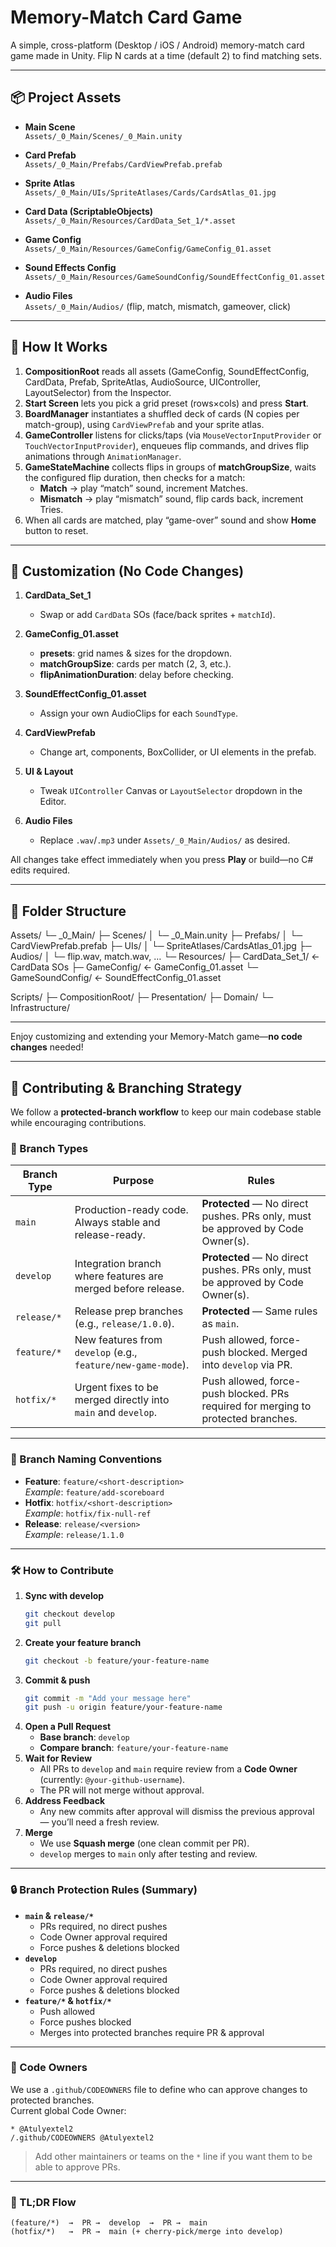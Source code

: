 # Memory-Match Card Game

A simple, cross-platform (Desktop / iOS / Android) memory-match card game made in Unity. Flip N cards at a time (default 2) to find matching sets.

---

## 📦 Project Assets

- **Main Scene**  
  `Assets/_0_Main/Scenes/_0_Main.unity`

- **Card Prefab**  
  `Assets/_0_Main/Prefabs/CardViewPrefab.prefab`

- **Sprite Atlas**  
  `Assets/_0_Main/UIs/SpriteAtlases/Cards/CardsAtlas_01.jpg`

- **Card Data (ScriptableObjects)**  
  `Assets/_0_Main/Resources/CardData_Set_1/*.asset`

- **Game Config**  
  `Assets/_0_Main/Resources/GameConfig/GameConfig_01.asset`

- **Sound Effects Config**  
  `Assets/_0_Main/Resources/GameSoundConfig/SoundEffectConfig_01.asset`

- **Audio Files**  
  `Assets/_0_Main/Audios/` (flip, match, mismatch, gameover, click)

---

## 🚀 How It Works

1. **CompositionRoot** reads all assets (GameConfig, SoundEffectConfig, CardData, Prefab, SpriteAtlas, AudioSource, UIController, LayoutSelector) from the Inspector.  
2. **Start Screen** lets you pick a grid preset (rows×cols) and press **Start**.  
3. **BoardManager** instantiates a shuffled deck of cards (N copies per match-group), using `CardViewPrefab` and your sprite atlas.  
4. **GameController** listens for clicks/taps (via `MouseVectorInputProvider` or `TouchVectorInputProvider`), enqueues flip commands, and drives flip animations through `AnimationManager`.  
5. **GameStateMachine** collects flips in groups of **matchGroupSize**, waits the configured flip duration, then checks for a match:  
   - **Match** → play “match” sound, increment Matches.  
   - **Mismatch** → play “mismatch” sound, flip cards back, increment Tries.  
6. When all cards are matched, play “game-over” sound and show **Home** button to reset.

---

## 🔧 Customization (No Code Changes)

1. **CardData_Set_1**  
   - Swap or add `CardData` SOs (face/back sprites + `matchId`).

2. **GameConfig_01.asset**  
   - **presets**: grid names & sizes for the dropdown.  
   - **matchGroupSize**: cards per match (2, 3, etc.).  
   - **flipAnimationDuration**: delay before checking.

3. **SoundEffectConfig_01.asset**  
   - Assign your own AudioClips for each `SoundType`.

4. **CardViewPrefab**  
   - Change art, components, BoxCollider, or UI elements in the prefab.

5. **UI & Layout**  
   - Tweak `UIController` Canvas or `LayoutSelector` dropdown in the Editor.

6. **Audio Files**  
   - Replace `.wav`/`.mp3` under `Assets/_0_Main/Audios/` as desired.

All changes take effect immediately when you press **Play** or build—no C# edits required.

---

## 📁 Folder Structure

Assets/
└─ _0_Main/
├─ Scenes/
│    └─ _0_Main.unity
├─ Prefabs/
│    └─ CardViewPrefab.prefab
├─ UIs/
│    └─ SpriteAtlases/CardsAtlas_01.jpg
├─ Audios/
│    └─ flip.wav, match.wav, …
└─ Resources/
├─ CardData_Set_1/        ← CardData SOs
├─ GameConfig/            ← GameConfig_01.asset
└─ GameSoundConfig/       ← SoundEffectConfig_01.asset

Scripts/
├─ CompositionRoot/
├─ Presentation/
├─ Domain/
└─ Infrastructure/

---

Enjoy customizing and extending your Memory-Match game—**no code changes** needed!  

---

## 🤝 Contributing & Branching Strategy

We follow a **protected-branch workflow** to keep our main codebase stable while encouraging contributions.

### 🔀 Branch Types

| Branch Type      | Purpose                                         | Rules |
|------------------|-------------------------------------------------|-------|
| `main`           | Production-ready code. Always stable and release-ready. | **Protected** — No direct pushes. PRs only, must be approved by Code Owner(s). |
| `develop`        | Integration branch where features are merged before release. | **Protected** — No direct pushes. PRs only, must be approved by Code Owner(s). |
| `release/*`      | Release prep branches (e.g., `release/1.0.0`). | **Protected** — Same rules as `main`. |
| `feature/*`      | New features from `develop` (e.g., `feature/new-game-mode`). | Push allowed, force-push blocked. Merged into `develop` via PR. |
| `hotfix/*`       | Urgent fixes to be merged directly into `main` and `develop`. | Push allowed, force-push blocked. PRs required for merging to protected branches. |

---

### 📌 Branch Naming Conventions

- **Feature**: `feature/<short-description>`  
  _Example_: `feature/add-scoreboard`
- **Hotfix**: `hotfix/<short-description>`  
  _Example_: `hotfix/fix-null-ref`
- **Release**: `release/<version>`  
  _Example_: `release/1.1.0`

---

### 🛠 How to Contribute

1. **Sync with develop**
   ```bash
   git checkout develop
   git pull
   ```
2. **Create your feature branch**
   ```bash
   git checkout -b feature/your-feature-name
   ```
3. **Commit & push**
   ```bash
   git commit -m "Add your message here"
   git push -u origin feature/your-feature-name
   ```
4. **Open a Pull Request**
   - **Base branch**: `develop`  
   - **Compare branch**: `feature/your-feature-name`
5. **Wait for Review**
   - All PRs to `develop` and `main` require review from a **Code Owner** (currently: `@your-github-username`).
   - The PR will not merge without approval.
6. **Address Feedback**
   - Any new commits after approval will dismiss the previous approval — you’ll need a fresh review.
7. **Merge**
   - We use **Squash merge** (one clean commit per PR).
   - `develop` merges to `main` only after testing and review.

---

### 🔒 Branch Protection Rules (Summary)

- **`main` & `release/*`**
  - PRs required, no direct pushes
  - Code Owner approval required
  - Force pushes & deletions blocked
- **`develop`**
  - PRs required, no direct pushes
  - Code Owner approval required
  - Force pushes & deletions blocked
- **`feature/*` & `hotfix/*`**
  - Push allowed
  - Force pushes blocked
  - Merges into protected branches require PR & approval

---

### 👑 Code Owners

We use a `.github/CODEOWNERS` file to define who can approve changes to protected branches.  
Current global Code Owner:
```
* @Atulyextel2
/.github/CODEOWNERS @Atulyextel2
```
> Add other maintainers or teams on the `*` line if you want them to be able to approve PRs.

---

### 📣 TL;DR Flow

```
(feature/*)  →  PR →  develop  →  PR →  main
(hotfix/*)   →  PR →  main (+ cherry-pick/merge into develop)
```
